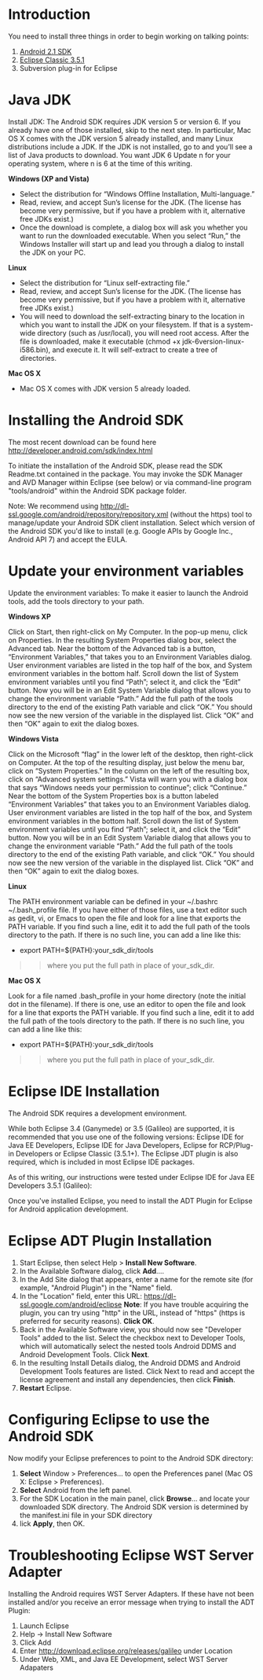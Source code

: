 # Introduction #

You need to install three things in order to begin working on talking points:
  1. [Android 2.1 SDK](http://developer.android.com/sdk/android-2.1.html)
  1. [Eclipse Classic 3.5.1](http://www.eclipse.org/downloads/)
  1. Subversion plug-in for Eclipse


# Java JDK #

Install JDK: The Android SDK requires JDK version 5 or version 6. If you already have one of those installed, skip to the next step. In particular, Mac OS X comes with the JDK version 5 already installed, and many Linux distributions include a JDK. If the JDK is not installed, go to and you’ll see a list of Java products to download. You want JDK 6 Update n for your operating system, where n is 6 at the time of this writing.

**Windows (XP and Vista)**
  * Select the distribution for “Windows Offline Installation, Multi-language.”
  * Read, review, and accept Sun’s license for the JDK. (The license has become very permissive, but if you have a problem with it, alternative free JDKs exist.)
  * Once the download is complete, a dialog box will ask you whether you want to run the downloaded executable. When you select “Run,” the Windows Installer will start up and lead you through a dialog to install the JDK on your PC.

**Linux**

  * Select the distribution for “Linux self-extracting file.”
  * Read, review, and accept Sun’s license for the JDK. (The license has become very permissive, but if you have a problem with it, alternative free JDKs exist.)
  * You will need to download the self-extracting binary to the location in which you want to install the JDK on your filesystem. If that is a system-wide directory (such as /usr/local), you will need root access. After the file is downloaded, make it executable (chmod +x jdk-6version-linux-i586.bin), and execute it. It will self-extract to create a tree of directories.

**Mac OS X**

  * Mac OS X comes with JDK version 5 already loaded.


# Installing the Android SDK #

The most recent download can be found here http://developer.android.com/sdk/index.html

To initiate the installation of the Android SDK, please read the SDK Readme.txt contained in the package. You may invoke the SDK Manager and AVD Manager within Eclipse (see below) or via command-line program "tools/android" within the Android SDK package folder.

Note: We recommend using http://dl-ssl.google.com/android/repository/repository.xml (without the https) tool to manage/update your Android SDK client installation. Select which version of the Android SDK you'd like to install (e.g. Google APIs by Google Inc., Android API 7) and accept the EULA.

# Update your environment variables #

Update the environment variables: To make it easier to launch the Android tools, add the tools directory to your path.

**Windows XP**

Click on Start, then right-click on My Computer. In the pop-up menu, click on Properties. In the resulting System Properties dialog box, select the Advanced tab. Near the bottom of the Advanced tab is a button, “Environment Variables,” that takes you to an Environment Variables dialog. User environment variables are listed in the top half of the box, and System environment variables in the bottom half. Scroll down the list of System environment variables until you find “Path”; select it, and click the “Edit” button. Now you will be in an Edit System Variable dialog that allows you to change the environment variable “Path.” Add the full path of the tools directory to the end of the existing Path variable and click “OK.” You should now see the new version of the variable in the displayed list. Click “OK” and then “OK” again to exit the dialog boxes.

**Windows Vista**

Click on the Microsoft “flag” in the lower left of the desktop, then right-click on Computer. At the top of the resulting display, just below the menu bar, click on “System Properties.” In the column on the left of the resulting box, click on “Advanced system settings.” Vista will warn you with a dialog box that says “Windows needs your permission to continue”; click “Continue.” Near the bottom of the System Properties box is a button labeled “Environment Variables” that takes you to an Environment Variables dialog. User environment variables are listed in the top half of the box, and System environment variables in the bottom half. Scroll down the list of System environment variables until you find “Path”; select it, and click the “Edit” button. Now you will be in an Edit System Variable dialog that allows you to change the environment variable “Path.” Add the full path of the tools directory to the end of the existing Path variable, and click “OK.” You should now see the new version of the variable in the displayed list. Click “OK” and then “OK” again to exit the dialog boxes.

**Linux**

The PATH environment variable can be defined in your ~/.bashrc ~/.bash\_profile file. If you have either of those files, use a text editor such as gedit, vi, or Emacs to open the file and look for a line that exports the PATH variable. If you find such a line, edit it to add the full path of the tools directory to the path. If there is no such line, you can add a line like this:

  * export PATH=${PATH}:your\_sdk\_dir/tools
> > where you put the full path in place of your\_sdk\_dir.

**Mac OS X**

Look for a file named .bash\_profile in your home directory (note the initial dot in the filename). If there is one, use an editor to open the file and look for a line that exports the PATH variable. If you find such a line, edit it to add the full path of the tools directory to the path. If there is no such line, you can add a line like this:

  * export PATH=${PATH}:your\_sdk\_dir/tools
> > where you put the full path in place of your\_sdk\_dir.

# Eclipse IDE Installation #

The Android SDK requires a development environment.

While both Eclipse 3.4 (Ganymede) or 3.5 (Galileo) are supported, it is recommended that you use one of the following versions: Eclipse IDE for Java EE Developers, Eclipse IDE for Java Developers, Eclipse for RCP/Plug-in Developers or Eclipse Classic (3.5.1+). The Eclipse JDT plugin is also required, which is included in most Eclipse IDE packages.

As of this writing, our instructions were tested under Eclipse IDE for Java EE Developers 3.5.1 (Galileo):

Once you've installed Eclipse, you need to install the ADT Plugin for Eclipse for Android application development.

# Eclipse ADT Plugin Installation #

  1. Start Eclipse, then select Help > **Install New Software**.
  1. In the Available Software dialog, click **Add**....
  1. In the Add Site dialog that appears, enter a name for the remote site (for example, "Android Plugin") in the "Name" field.
  1. In the "Location" field, enter this URL: https://dl-ssl.google.com/android/eclipse **Note**: If you have trouble acquiring the plugin, you can try using "http" in the URL, instead of "https" (https is preferred for security reasons). **Click OK**.
  1. Back in the Available Software view, you should now see "Developer Tools" added to the list. Select the checkbox next to Developer Tools, which will automatically select the nested tools Android DDMS and Android Development Tools. Click **Next**.
  1. In the resulting Install Details dialog, the Android DDMS and Android Development Tools features are listed. Click Next to read and accept the license agreement and install any dependencies, then click **Finish**.
  1. **Restart** Eclipse.

# Configuring Eclipse to use the Android SDK #

Now modify your Eclipse preferences to point to the Android SDK directory:
  1. **Select** Window > Preferences... to open the Preferences panel (Mac OS X: Eclipse > Preferences).
  1. **Select** Android from the left panel.
  1. For the SDK Location in the main panel, click **Browse**... and locate your downloaded SDK directory. The Android SDK version is determined by the manifest.ini file in your SDK directory
  1. lick **Apply**, then OK.

# Troubleshooting Eclipse WST Server Adapter #

Installing the Android requires WST Server Adapters. If these have not been installed and/or you receive an error message when trying to install the ADT Plugin:

  1. Launch Eclipse
  1. Help -> Install New Software
  1. Click Add
  1. Enter http://download.eclipse.org/releases/galileo under Location
  1. Under Web, XML, and Java EE Development, select WST Server Adapaters